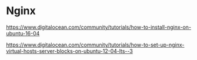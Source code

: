 # Nginx

<https://www.digitalocean.com/community/tutorials/how-to-install-nginx-on-ubuntu-16-04>

<https://www.digitalocean.com/community/tutorials/how-to-set-up-nginx-virtual-hosts-server-blocks-on-ubuntu-12-04-lts--3>
